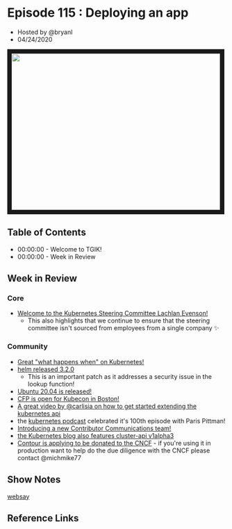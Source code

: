 # Episode 115 : Deploying an app

- Hosted by @bryanl
- 04/24/2020

<!--- Thumbnailed embed of the video, n8Xo_ghCIOSY is the video id from the youtube url --->

<a href="https://www.youtube.com/watch?v=ezM2H-tHMXk
" target="_blank"><img src="http://img.youtube.com/vi/ezM2H-tHMXk/hqdefault.jpg" width="480" height="360" border="10" /></a>

## Table of Contents

- 00:00:00 - Welcome to TGIK!
- 00:00:00 - Week in Review

## Week in Review
### Core
- [Welcome to the Kubernetes Steering Committee Lachlan Evenson!](https://groups.google.com/a/kubernetes.io/forum/#!topic/steering/Hrhnx2Nh6Hs)
    - This also highlights that we continue to ensure that the steering committee isn't sourced from employees from a single company :sparkles: 

### Community
- [Great "what happens when" on Kubernetes!](https://github.com/jamiehannaford/what-happens-when-k8s/blob/master/README.md)
- [helm released 3.2.0](https://github.com/helm/helm/releases/tag/v3.2.0)
    - This is an important patch as it addresses a security issue in the lookup function!
- [Ubuntu 20.04 is released!](https://ubuntu.com/blog/ubuntu-20-04-lts-arrives)
- [CFP is open for Kubecon in Boston!](https://events.linuxfoundation.org/kubecon-cloudnativecon-north-america/program/cfp/#general-info)
- [A great video by @carlisia on how to get started extending the kubernetes api](https://www.youtube.com/watch?v=Aiz9M4aVFdA&feature=emb_logo)
- the [kubernetes podcast](https://kubernetespodcast.com/episode/100-community-redux/) celebrated it's 100th episode with Paris Pittman!
- [Introducing a new Contributor Communications team!](https://kubernetes.io/blog/2020/04/21/contributor-communication/)
- [the Kubernetes blog also features cluster-api v1alpha3](https://kubernetes.io/blog/2020/04/21/cluster-api-v1alpha3-delivers-new-features-and-an-improved-user-experience/)
- [Contour is applying to be donated to the CNCF](https://github.com/cncf/toc/pull/330) - if you're using it in production want to help do the due diligence with the CNCF please contact @michmike77


## Show Notes
[websay](https://github.com/bryanl/websay)


## Reference Links
